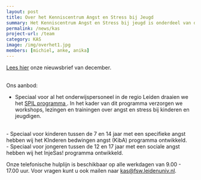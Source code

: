 ```yaml
---
layout: post
title: Over het Kenniscentrum Angst en Stress bij Jeugd
summary: Het Kenniscentrum Angst en Stress bij jeugd is onderdeel van de universiteit Leiden. Ons missie is om stress- en angstklachten bij kinderen zo vroeg mogelijk te herkennen en te verhelpen, door het verbinden van onderzoek, praktijk, zorg en onderwijs. Wij delen informatie over angst & stress bij jeugd op onze website en verzorgen onder meer presentaties en workshops voor scholen en trainingen voor leerlingen. <a href="/team"> Lees verder </a>
permalink: /news/kas
project-url: /team
category: KAS
image: /img/overhet1.jpg
members: [michiel, anke, anika]
---
```


[Lees hier](/pdf/KAS-Nieuwsbrief-December-2021.pdf) onze nieuwsbrief van december. 
<br>
<br>

Ons aanbod: 
- Speciaal voor al het onderwijspersoneel in de regio Leiden draaien we het <a href="/team"> SPIL programma </a>. In het kader van dit programma verzorgen we workshops, lezingen en trainingen over angst en stress bij kinderen en jeugdigen.
<br>
- Speciaal voor kinderen tussen de 7 en 14 jaar met een specifieke angst hebben wij het KInderen bedwingen angst (KibA) programma ontwikkeld. 
<br>
- Speciaal voor jongeren tussen de 12 en 17 jaar met een sociale angst hebben wij het InjeSas! programma ontwikkeld.
<br>

Onze telefonische hulplijn is beschikbaar op alle werkdagen van 9.00 - 17.00 uur. Voor vragen kunt u ook mailen naar kas@fsw.leidenuniv.nl. 





